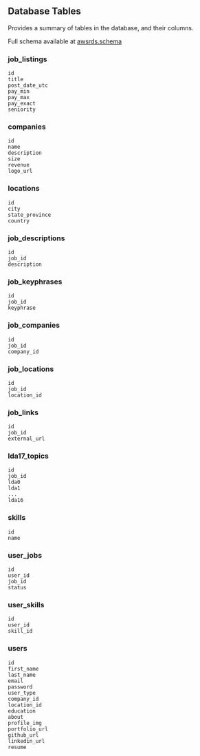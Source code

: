 ## Database Tables ##

Provides a summary of tables in the database, and their columns.

Full schema available at [awsrds.schema](./awsrds.schema)

### job_listings ###
```
id
title
post_date_utc
pay_min
pay_max
pay_exact
seniority
```

### companies ###
```
id
name
description
size
revenue
logo_url
```

### locations ###
```
id
city
state_province
country
```

### job_descriptions ###
```
id
job_id
description
```

### job_keyphrases ###
```
id
job_id
keyphrase
```

### job_companies ###
```
id
job_id
company_id
```

### job_locations ###
```
id
job_id
location_id
```

### job_links ###
```
id
job_id
external_url
```

### lda17_topics ###
```
id
job_id
lda0
lda1
...
lda16
```

### skills ###
```
id
name
```

### user_jobs ###
```
id
user_id
job_id
status
```

### user_skills ###
```
id
user_id
skill_id
```

### users ###
```
id
first_name
last_name
email
password
user_type
company_id
location_id
education
about
profile_img
portfolio_url
github_url
linkedin_url
resume
```
